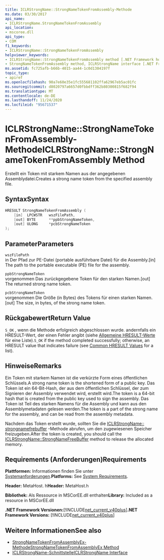 ```yaml
---
title: ICLRStrongName::StrongNameTokenFromAssembly-Methode
ms.date: 03/30/2017
api_name:
- ICLRStrongName.StrongNameTokenFromAssembly
api_location:
- mscoree.dll
api_type:
- COM
f1_keywords:
- ICLRStrongName::StrongNameTokenFromAssembly
helpviewer_keywords:
- ICLRStrongName::StrongNameTokenFromAssembly method [.NET Framework hosting]
- StrongNameTokenFromAssembly method, ICLRStrongName interface [.NET Framework hosting]
ms.assetid: fc725afb-b66b-4015-aa44-1c0d1304197f
topic_type:
- apiref
ms.openlocfilehash: 90a7e60e35e1fc555681102ffa62967eb5ac01fc
ms.sourcegitcommit: d8020797a6657d0fbbdff362b80300815f682f94
ms.translationtype: MT
ms.contentlocale: de-DE
ms.lasthandoff: 11/24/2020
ms.locfileid: "95671537"
---
```

# <a name="iclrstrongnamestrongnametokenfromassembly-method"></a><span data-ttu-id="38d38-102">ICLRStrongName::StrongNameTokenFromAssembly-Methode</span><span class="sxs-lookup"><span data-stu-id="38d38-102">ICLRStrongName::StrongNameTokenFromAssembly Method</span></span>

<span data-ttu-id="38d38-103">Erstellt ein Token mit starkem Namen aus der angegebenen Assemblydatei.</span><span class="sxs-lookup"><span data-stu-id="38d38-103">Creates a strong name token from the specified assembly file.</span></span>  
  
## <a name="syntax"></a><span data-ttu-id="38d38-104">Syntax</span><span class="sxs-lookup"><span data-stu-id="38d38-104">Syntax</span></span>  
  
```cpp  
HRESULT StrongNameTokenFromAssembly (  
    [in]  LPCWSTR   wszFilePath,  
    [out] BYTE      **ppbStrongNameToken,  
    [out] ULONG     *pcbStrongNameToken  
);  
```  
  
## <a name="parameters"></a><span data-ttu-id="38d38-105">Parameter</span><span class="sxs-lookup"><span data-stu-id="38d38-105">Parameters</span></span>  

 `wszFilePath`  
 <span data-ttu-id="38d38-106">in Der Pfad zur PE-Datei (portable ausführbare Datei) für die Assembly.</span><span class="sxs-lookup"><span data-stu-id="38d38-106">[in] The path to the portable executable (PE) file for the assembly.</span></span>  
  
 `ppbStrongNameToken`  
 <span data-ttu-id="38d38-107">vorgenommen Das zurückgegebene Token für den starken Namen.</span><span class="sxs-lookup"><span data-stu-id="38d38-107">[out] The returned strong name token.</span></span>  
  
 `pcbStrongNameToken`  
 <span data-ttu-id="38d38-108">vorgenommen Die Größe (in Bytes) des Tokens für einen starken Namen.</span><span class="sxs-lookup"><span data-stu-id="38d38-108">[out] The size, in bytes, of the strong name token.</span></span>  
  
## <a name="return-value"></a><span data-ttu-id="38d38-109">Rückgabewert</span><span class="sxs-lookup"><span data-stu-id="38d38-109">Return Value</span></span>  

 <span data-ttu-id="38d38-110">`S_OK` , wenn die Methode erfolgreich abgeschlossen wurde. andernfalls ein HRESULT-Wert, der einen Fehler angibt (siehe [Allgemeine HRESULT-Werte](/windows/win32/seccrypto/common-hresult-values) für eine Liste).</span><span class="sxs-lookup"><span data-stu-id="38d38-110">`S_OK` if the method completed successfully; otherwise, an HRESULT value that indicates failure (see [Common HRESULT Values](/windows/win32/seccrypto/common-hresult-values) for a list).</span></span>  
  
## <a name="remarks"></a><span data-ttu-id="38d38-111">Hinweise</span><span class="sxs-lookup"><span data-stu-id="38d38-111">Remarks</span></span>  

 <span data-ttu-id="38d38-112">Ein Token mit starkem Namen ist die verkürzte Form eines öffentlichen Schlüssels.</span><span class="sxs-lookup"><span data-stu-id="38d38-112">A strong name token is the shortened form of a public key.</span></span> <span data-ttu-id="38d38-113">Das Token ist ein 64-Bit-Hash, der aus dem öffentlichen Schlüssel, der zum Signieren der Assembly verwendet wird, erstellt wird.</span><span class="sxs-lookup"><span data-stu-id="38d38-113">The token is a 64-bit hash that is created from the public key used to sign the assembly.</span></span> <span data-ttu-id="38d38-114">Das Token ist Teil des starken Namens für die Assembly und kann aus den Assemblymetadaten gelesen werden.</span><span class="sxs-lookup"><span data-stu-id="38d38-114">The token is a part of the strong name for the assembly, and can be read from the assembly metadata.</span></span>  
  
 <span data-ttu-id="38d38-115">Nachdem das Token erstellt wurde, sollten Sie die [ICLRStrongName:: strongnamefrebuffer](iclrstrongname-strongnamefreebuffer-method.md) -Methode abrufen, um den zugewiesenen Speicher freizugeben.</span><span class="sxs-lookup"><span data-stu-id="38d38-115">After the token is created, you should call the [ICLRStrongName::StrongNameFreeBuffer](iclrstrongname-strongnamefreebuffer-method.md) method to release the allocated memory.</span></span>  
  
## <a name="requirements"></a><span data-ttu-id="38d38-116">Requirements (Anforderungen)</span><span class="sxs-lookup"><span data-stu-id="38d38-116">Requirements</span></span>  

 <span data-ttu-id="38d38-117">**Plattformen:** Informationen finden Sie unter [Systemanforderungen](../../get-started/system-requirements.md).</span><span class="sxs-lookup"><span data-stu-id="38d38-117">**Platforms:** See [System Requirements](../../get-started/system-requirements.md).</span></span>  
  
 <span data-ttu-id="38d38-118">**Header:** MetaHost. h</span><span class="sxs-lookup"><span data-stu-id="38d38-118">**Header:** MetaHost.h</span></span>  
  
 <span data-ttu-id="38d38-119">**Bibliothek:** Als Ressource in MSCorEE.dll enthalten</span><span class="sxs-lookup"><span data-stu-id="38d38-119">**Library:** Included as a resource in MSCorEE.dll</span></span>  
  
 <span data-ttu-id="38d38-120">**.NET Framework Versionen:**[!INCLUDE[net_current_v40plus](../../../../includes/net-current-v40plus-md.md)]</span><span class="sxs-lookup"><span data-stu-id="38d38-120">**.NET Framework Versions:** [!INCLUDE[net_current_v40plus](../../../../includes/net-current-v40plus-md.md)]</span></span>  
  
## <a name="see-also"></a><span data-ttu-id="38d38-121">Weitere Informationen</span><span class="sxs-lookup"><span data-stu-id="38d38-121">See also</span></span>

- [<span data-ttu-id="38d38-122">StrongNameTokenFromAssemblyEx-Methode</span><span class="sxs-lookup"><span data-stu-id="38d38-122">StrongNameTokenFromAssemblyEx Method</span></span>](iclrstrongname-strongnametokenfromassemblyex-method.md)
- [<span data-ttu-id="38d38-123">ICLRStrongName-Schnittstelle</span><span class="sxs-lookup"><span data-stu-id="38d38-123">ICLRStrongName Interface</span></span>](iclrstrongname-interface.md)
